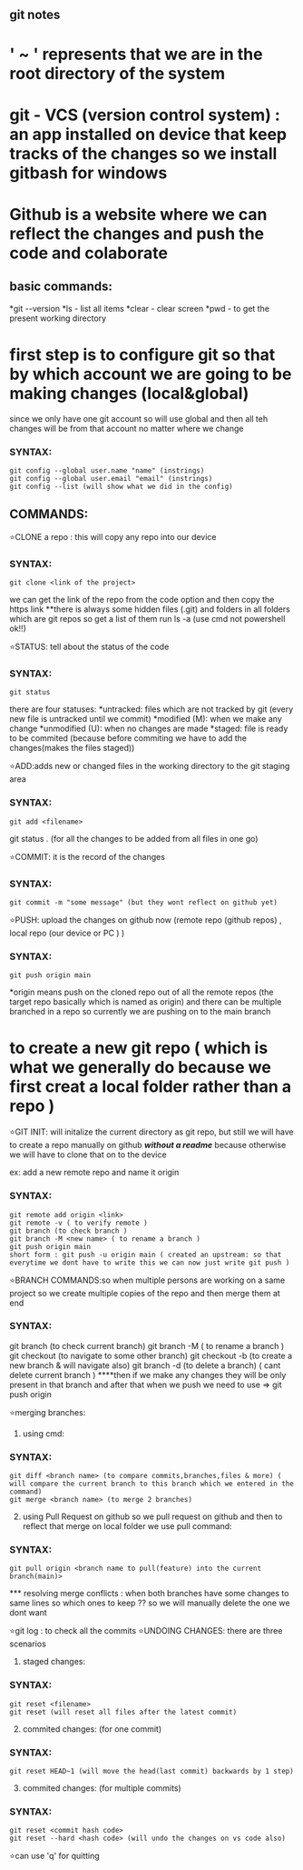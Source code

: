 ## git notes

# ' ~ ' represents that we are in the root directory of the system
# git - VCS (version control system) : an app installed on device that keep tracks of the changes so we install gitbash for windows
# Github is a website where we can reflect the changes and push the code and colaborate 

## basic commands:
*git --version 
*ls - list all items 
*clear - clear screen
*pwd - to get the present working directory 

# first step is to configure git so that by which account we are going to be making changes (local&global)
since we only have one git account so will use global and then all teh changes will be from that account no matter where we change
### SYNTAX: 
    git config --global user.name "name" (instrings)
    git config --global user.email "email" (instrings)
    git config --list (will show what we did in the config)

## COMMANDS:
⭐CLONE a repo : this will copy any repo into our device
### SYNTAX: 
    git clone <link of the project>
we can get the link of the repo from the code option and then copy the https link 
**there is always some hidden files  (.git) and folders in all folders which are git repos so get a list of them run ls -a (use cmd not powershell ok!!)

⭐STATUS: tell about the status of the code
### SYNTAX: 
    git status
there are four statuses:
*untracked: files which are not tracked by git (every new file is untracked until we commit)
*modified (M): when we make any change
*unmodified (U): when no changes are made
*staged: file is ready to be commited (because before commiting we have to add the changes(makes the files staged))

⭐ADD:adds new or changed files in the working directory to the git staging area
### SYNTAX: 
    git add <filename>
git status . (for all the changes to be added from all files in one go)

⭐COMMIT: it is the record of the changes
### SYNTAX: 
    git commit -m "some message" (but they wont reflect on github yet)

⭐PUSH: upload the changes on github now (remote repo (github repos) , local repo (our device or PC ) )
### SYNTAX: 
    git push origin main 
*origin means push on the cloned repo out of all the remote repos (the target repo basically which is named as origin)
and there can be multiple branched in a repo so currently we are pushing on to the main branch

# to create a new git repo ( which is what we generally do because we first creat a local folder rather than a repo )
⭐GIT INIT: will initalize the current directory as git repo, but still we will have to create a repo manually on github ***without a readme*** because otherwise we will have to clone that on to the device

ex: add a new remote repo and name it origin
### SYNTAX: 
    git remote add origin <link>
    git remote -v ( to verify remote )
    git branch (to check branch )
    git branch -M <new name> ( to rename a branch )
    git push origin main 
    short form : git push -u origin main ( created an upstream: so that everytime we dont have to write this we can now just write git push )

⭐BRANCH COMMANDS:so when multiple persons are working on a same project so we create multiple copies of the repo and then merge them at end
### SYNTAX:
   git branch (to check current branch)
   git branch -M <new name> ( to rename a branch )
   git checkout <branch name> (to navigate to some other branch)
   git checkout -b <branch name> (to create a new branch & will navigate also)
   git branch -d <branch name> (to delete a branch) ( cant delete current branch )
****then if we make any changes they will be only present in that branch and after that when we push we need to use => git push origin <branch name>

⭐merging branches:
1) using cmd:
### SYNTAX:
    git diff <branch name> (to compare commits,branches,files & more) ( will compare the current branch to this branch which we entered in the command)
    git merge <branch name> (to merge 2 branches)

2) using Pull Request on github
so we pull request on github and then to reflect that merge on local folder we use pull command: 
### SYNTAX:
    git pull origin <branch name to pull(feature) into the current branch(main)>

*** resolving merge conflicts : when both branches have some changes to same lines so which ones to keep ?? so we will manually delete the one we dont want

⭐git log : to check all the commits 
⭐UNDOING CHANGES: there are three scenarios

1) staged changes: 
### SYNTAX:
    git reset <filename>
    git reset (will reset all files after the latest commit)

2) commited changes: (for one commit)
### SYNTAX:
    git reset HEAD~1 (will move the head(last commit) backwards by 1 step)

3) commited changes: (for multiple commits)
### SYNTAX:
    git reset <commit hash code>
    git reset --hard <hash code> (will undo the changes on vs code also)

⭐can use 'q' for quitting 